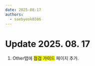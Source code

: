 ```yaml
---
date: 2025-08-17
authors:
  - saebyeok0306
---
```


# Update 2025. 08. 17

1. Other탭에 <mark>점검 가이드</mark> 페이지 추가.
